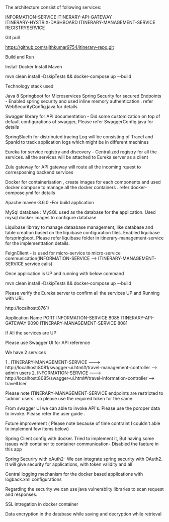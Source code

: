 
The architecture consist of following services:

INFORMATION-SERVICE	
ITINERARY-API-GATEWAY	
ITINERARY-HYSTRIX-DASHBOARD	
ITINERARY-MANAGEMENT-SERVICE
REGISTRYSERVICE


Git pull

https://github.com/ajithkumar9754/itinerary-repo.git


Build and Run

Install Docker 
Install Maven

mvn clean install -DskipTests && docker-compose up --build

Technology stack used


Java 8 
Springboot  for Microservices 
Spring Security for secured Endpoints - Enabled spring security and used inline memory authentication . refer WebSecurityConfig.java for details

Swagger library for API documentation - Did some customization on top of default configurations of swagger, Please refer SwaggerConfig.java for details

SpringSlueth for distributed tracing Log will be consisting of TraceI and SpanId to track application logs which might be in different machines

Eureka for service registry and discovery - Centralized registry for all the services. all the services will be  attached to Eureka server as a client

Zulu gateway for API gateway will route all the incoming rquest to corresposning backend services

Docker for containerisation , create images for each components and used docker compose to manage all the docker containers . refer docker-compose.yml for details

Apache maven-3.6.0 -For build application

MySql database : MySQL  used as the database for the application. Used mysql docker images to configure database

Liquibase librray to manage dataabase management, like database and table creation based on the liquibase configuration files. Enabled liquibase forspringboot. Please refer liquibase folder in itinerary-management-service for the implementtation details.


FeignClient - is used for micro-service to micro-service communication(INFORMATION-SERVICE	 --> ITINERARY-MANAGEMENT-SERVICE service calls)




Once application is UP and running with below command

mvn clean install -DskipTests && docker-compose up --build

Please verify the Eureka server to confirm all the services UP and Running with URL

http://localhost:8761/

Application	Name                PORT 
INFORMATION-SERVICE	            8085
ITINERARY-API-GATEWAY	        9090
ITINERARY-MANAGEMENT-SERVICE	8081


If All the services are UP 

Please use Swagger UI for API reference

We have 2 services 

1 . ITINERARY-MANAGEMENT-SERVICE  ---> http://localhost:8081/swagger-ui.html#/travel-management-controller   --> admin users
2. INFORMATION-SERVICE	          ---> http://localhost:8085/swagger-ui.html#/travel-information-controller  --> travelUser


Please note ITINERARY-MANAGEMENT-SERVICE endpoints are restricted to 'admin' users . so please use the required  token for the same.

From swagger UI we  can able to invoke API's. Please use the poroper data to invoke. Please refer the user guide .


Future improvement ( Please note because of time contraint I couldn't able to implement few items below)

Spring Client config with docker. Tried to implement it, But having some issues with container to container communication- Disabled the faeture in this app

Spring Securiry with oAuth2- We can integrate spring security with OAuth2. It will give security for applications, with token validity and all

Central logging mechanism for the docker based applications with logback.xml configurations

Regarding the security we can use java vulnerablity libraries to scan request and responses.

SSL intregation in docker container

Data encryption in the database while saving and decryption while retrieval







